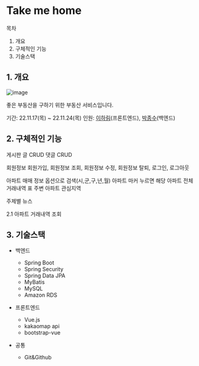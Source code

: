 # Take me home

목차
1. 개요
2. 구체적인 기능
3. 기술스택

## 1. 개요
![image](https://user-images.githubusercontent.com/56950637/206682665-92fbdb48-c87e-499d-ae89-e499d3a88b22.png)

좋은 부동산을 구하기 위한 부동산 서비스입니다.

기간: 22.11.17(목) ~ 22.11.24(목)
인원: [이하림](https://github.com/Ha-limLee)(프론트엔드), [박종수](https://github.com/Bell-Water)(백엔드)


## 2. 구체적인 기능

게시판
  글
    CRUD
  댓글
    CRUD

회원정보
  회원가입, 회원정보 조회, 회원정보 수정, 회원정보 탈퇴, 로그인, 로그아웃


아파트 매매 정보
  옵션으로 검색(시,군,구,년,월)
  아파트 마커 누르면 해당 아파트 전체 거래내역 표
주변 아파트
관심지역

주제별 뉴스

2.1 아파트 거래내역 조회

## 3. 기술스택

- 백엔드 
  - Spring Boot
  - Spring Security
  - Spring Data JPA
  - MyBatis
  - MySQL
  - Amazon RDS

- 프론트엔드
  - Vue.js
  - kakaomap api
  - bootstrap-vue
  
- 공통
  - Git&Github

